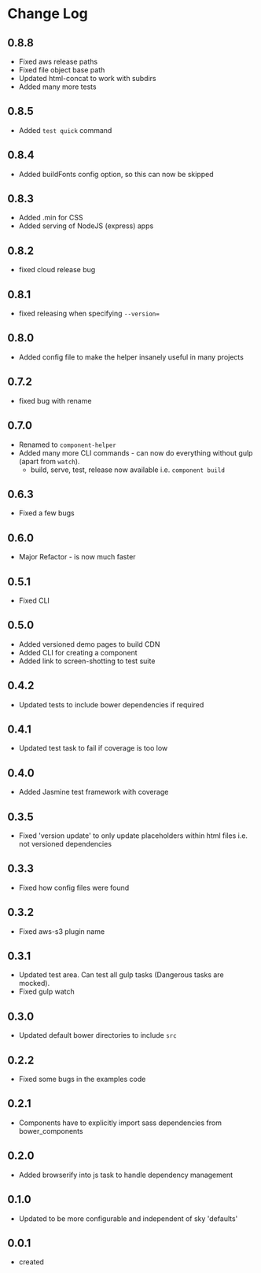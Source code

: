 # Change Log

## 0.8.8

 * Fixed aws release paths
 * Fixed file object base path
 * Updated html-concat to work with subdirs
 * Added many more tests

## 0.8.5

 * Added `test quick` command

## 0.8.4

 * Added buildFonts config option, so this can now be skipped

## 0.8.3

 * Added .min for CSS
 * Added serving of NodeJS (express) apps

## 0.8.2

 * fixed cloud release bug
## 0.8.1

 * fixed releasing when specifying `--version=`

## 0.8.0

 * Added config file to make the helper insanely useful in many projects

## 0.7.2

 * fixed bug with rename

## 0.7.0

 * Renamed to `component-helper`
 * Added many more CLI commands - can now do everything without gulp (apart from `watch`).
    * build, serve, test, release now available i.e. `component build`

## 0.6.3

 * Fixed a few bugs

## 0.6.0

 * Major Refactor - is now much faster

## 0.5.1

 * Fixed CLI

## 0.5.0

 * Added versioned demo pages to build CDN
 * Added CLI for creating a component
 * Added link to screen-shotting to test suite

## 0.4.2

 * Updated tests to include bower dependencies if required

## 0.4.1

 * Updated test task to fail if coverage is too low

## 0.4.0

 * Added Jasmine test framework with coverage

## 0.3.5

 * Fixed 'version update' to only update placeholders within html files i.e. not versioned dependencies

## 0.3.3

 * Fixed how config files were found

## 0.3.2

 * Fixed aws-s3 plugin name

## 0.3.1

 * Updated test area. Can test all gulp tasks (Dangerous tasks are mocked).
 * Fixed gulp watch

## 0.3.0

 * Updated default bower directories to include `src`

## 0.2.2

 * Fixed some bugs in the examples code

## 0.2.1

 * Components have to explicitly import sass dependencies from bower_components

## 0.2.0

 * Added browserify into js task to handle dependency management

## 0.1.0

 * Updated to be more configurable and independent of sky 'defaults'

## 0.0.1

 * created
